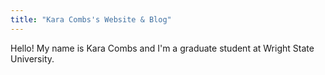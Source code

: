 ```yaml
---
title: "Kara Combs's Website & Blog"
---
```


Hello! My name is Kara Combs and I'm a graduate student at Wright State University.
